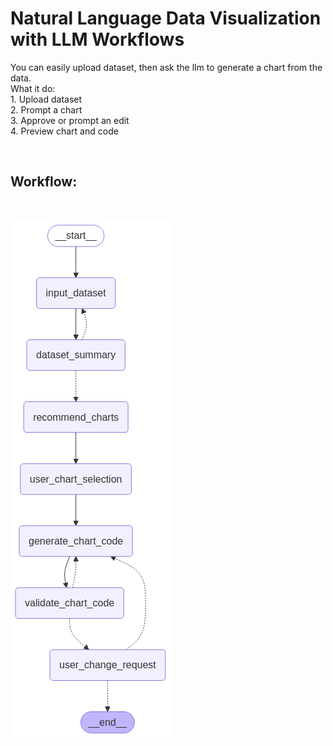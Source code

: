 <h1>Natural Language Data Visualization with LLM Workflows</h1>
You can easily upload dataset, then ask the llm to generate a chart from the data.
<br>
What it do:
<br>
    1. Upload dataset<br>
    2. Prompt a chart<br>
    3. Approve or prompt an edit<br>
    4. Preview chart and code<br>

<br><h2>Workflow:</h2><br>
<!-- Using langgraph and streamlit: -->
![langgraph_wrokflow](langgraph_workflow.png)

